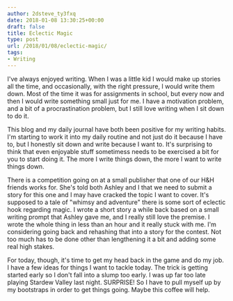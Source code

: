 ```yaml
---
author: 2dsteve_ty3fxq
date: 2018-01-08 13:30:25+00:00
draft: false
title: Eclectic Magic
type: post
url: /2018/01/08/eclectic-magic/
tags:
- Writing
---
```


I've always enjoyed writing. When I was a little kid I would make up stories all the time, and occasionally, with the right pressure, I would write them down. Most of the time it was for assignments in school, but every now and then I would write something small just for me. I have a motivation problem, and a bit of a procrastination problem, but I still love writing when I sit down to do it.

This blog and my daily journal have both been positive for my writing habits. I'm starting to work it into my daily routine and not just do it because I have to, but I honestly sit down and write because I want to. It's surprising to think that even enjoyable stuff sometimess needs to be exercised a bit for you to start doing it. The more I write things down, the more I want to write things down.

There is a competition going on at a small publisher that one of our H&H friends works for. She's told both Ashley and I that we need to submit a story for this one and I may have cracked the topic I want to cover. It's supposed to a tale of "whimsy and adventure" there is some sort of eclectic hook regarding magic. I wrote a short story a while back based on a small writing prompt that Ashley gave me, and I really still love the premise. I wrote the whole thing in less than an hour and it really stuck with me. I'm considering going back and rehashing that into a story for the contest. Not too much has to be done other than lengthening it a bit and adding some real high stakes.

For today, though, it's time to get my head back in the game and do my job. I have a few ideas for things I want to tackle today. The trick is getting started early so I don't fall into a slump too early. I was up far too late playing Stardew Valley last night. SURPRISE! So I have to pull myself up by my bootstraps in order to get things going. Maybe this coffee will help.
